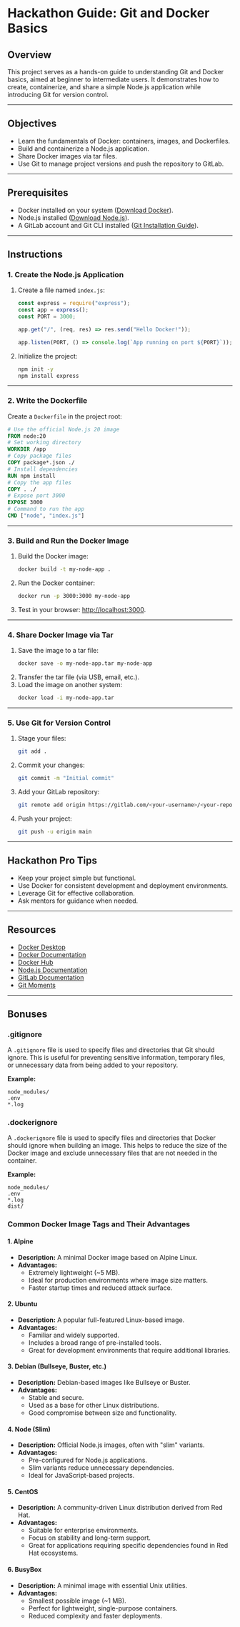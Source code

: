 # Hackathon Guide: Git and Docker Basics

## Overview

This project serves as a hands-on guide to understanding Git and Docker basics, aimed at beginner to intermediate users. It demonstrates how to create, containerize, and share a simple Node.js application while introducing Git for version control.

---

## Objectives

- Learn the fundamentals of Docker: containers, images, and Dockerfiles.
- Build and containerize a Node.js application.
- Share Docker images via tar files.
- Use Git to manage project versions and push the repository to GitLab.

---

## Prerequisites

- Docker installed on your system ([Download Docker](https://www.docker.com/products/docker-desktop/)).
- Node.js installed ([Download Node.js](https://nodejs.org/)).
- A GitLab account and Git CLI installed ([Git Installation Guide](https://git-scm.com/)).

---

## Instructions

### 1. Create the Node.js Application

1. Create a file named `index.js`:

   ```javascript
   const express = require("express");
   const app = express();
   const PORT = 3000;

   app.get("/", (req, res) => res.send("Hello Docker!"));

   app.listen(PORT, () => console.log(`App running on port ${PORT}`));
   ```

2. Initialize the project:
   ```bash
   npm init -y
   npm install express
   ```

---

### 2. Write the Dockerfile

Create a `Dockerfile` in the project root:

```Dockerfile
# Use the official Node.js 20 image
FROM node:20
# Set working directory
WORKDIR /app
# Copy package files
COPY package*.json ./
# Install dependencies
RUN npm install
# Copy the app files
COPY . ./
# Expose port 3000
EXPOSE 3000
# Command to run the app
CMD ["node", "index.js"]
```

---

### 3. Build and Run the Docker Image

1. Build the Docker image:
   ```bash
   docker build -t my-node-app .
   ```
2. Run the Docker container:
   ```bash
   docker run -p 3000:3000 my-node-app
   ```
3. Test in your browser: [http://localhost:3000](http://localhost:3000).

---

### 4. Share Docker Image via Tar

1. Save the image to a tar file:
   ```bash
   docker save -o my-node-app.tar my-node-app
   ```
2. Transfer the tar file (via USB, email, etc.).
3. Load the image on another system:
   ```bash
   docker load -i my-node-app.tar
   ```

---

### 5. Use Git for Version Control

1. Stage your files:
   ```bash
   git add .
   ```
2. Commit your changes:
   ```bash
   git commit -m "Initial commit"
   ```
3. Add your GitLab repository:
   ```bash
   git remote add origin https://gitlab.com/<your-username>/<your-repo-name>.git
   ```
4. Push your project:
   ```bash
   git push -u origin main
   ```

---

## Hackathon Pro Tips

- Keep your project simple but functional.
- Use Docker for consistent development and deployment environments.
- Leverage Git for effective collaboration.
- Ask mentors for guidance when needed.

---

## Resources

- [Docker Desktop](https://www.docker.com/products/docker-desktop/)
- [Docker Documentation](https://docs.docker.com)
- [Docker Hub](https://hub.docker.com)
- [Node.js Documentation](https://nodejs.org/)
- [GitLab Documentation](https://docs.gitlab.com/)
- [Git Moments](https://dangitgit.com/)

---

## Bonuses

### .gitignore

A `.gitignore` file is used to specify files and directories that Git should ignore. This is useful for preventing sensitive information, temporary files, or unnecessary data from being added to your repository.

**Example:**

```plaintext
node_modules/
.env
*.log
```

### .dockerignore
A `.dockerignore` file is used to specify files and directories that Docker should ignore when building an image. This helps to reduce the size of the Docker image and exclude unnecessary files that are not needed in the container.

**Example:**
```plaintext
node_modules/
.env
*.log
dist/
```

### Common Docker Image Tags and Their Advantages

#### 1. **Alpine**
- **Description:** A minimal Docker image based on Alpine Linux.
- **Advantages:**
  - Extremely lightweight (~5 MB).
  - Ideal for production environments where image size matters.
  - Faster startup times and reduced attack surface.

#### 2. **Ubuntu**
- **Description:** A popular full-featured Linux-based image.
- **Advantages:**
  - Familiar and widely supported.
  - Includes a broad range of pre-installed tools.
  - Great for development environments that require additional libraries.

#### 3. **Debian (Bullseye, Buster, etc.)**
- **Description:** Debian-based images like Bullseye or Buster.
- **Advantages:**
  - Stable and secure.
  - Used as a base for other Linux distributions.
  - Good compromise between size and functionality.

#### 4. **Node (Slim)**
- **Description:** Official Node.js images, often with "slim" variants.
- **Advantages:**
  - Pre-configured for Node.js applications.
  - Slim variants reduce unnecessary dependencies.
  - Ideal for JavaScript-based projects.

#### 5. **CentOS**
- **Description:** A community-driven Linux distribution derived from Red Hat.
- **Advantages:**
  - Suitable for enterprise environments.
  - Focus on stability and long-term support.
  - Great for applications requiring specific dependencies found in Red Hat ecosystems.

#### 6. **BusyBox**
- **Description:** A minimal image with essential Unix utilities.
- **Advantages:**
  - Smallest possible image (~1 MB).
  - Perfect for lightweight, single-purpose containers.
  - Reduced complexity and faster deployments.
